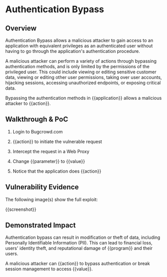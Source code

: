 # Authentication Bypass

## Overview

Authentication Bypass allows a malicious attacker to gain access to an application with equivalent privileges as an authenticated user without having to go through the application's authentication procedure.

A malicious attacker can perform a variety of actions through bypassing authentication methods, and is only limited by the permissions of the privileged user. This could include viewing or editing sensitive customer data, viewing or editing other user permissions, taking over user accounts, hijacking sessions, accessing unauthorized endpoints, or exposing critical data.

Bypassing the authentication methods in {{application}} allows a malicious attacker to {{action}}.

## Walkthrough & PoC

1. Login to Bugcrowd.com

1. {{action}} to initiate the vulnerable request

1. Intercept the request in a Web Proxy

1. Change {{parameter}} to {{value}}

1. Notice that the application does {{action}}

## Vulnerability Evidence

The following image(s) show the full exploit:

{{screenshot}}

## Demonstrated Impact

Authentication bypass can result in modification or theft of data, including Personally Identifiable Information (PII). This can lead to financial loss, users' identity theft, and reputational damage of {{program}} and their users.

A malicious attacker can {{action}} to bypass authentication or break session management to access {{value}}.
